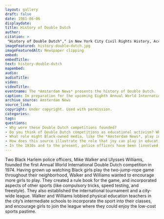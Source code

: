 ```yaml
--- 
layout: gallery
draft: false
date: 1981-06-06
displaydate: 
title: History of Double Dutch
author: 
citation: > 
 "History of Double Dutch"," in New York City Civil Rights History, Accessed: [Month Day, Year], https://nyccivilrightshistory.org/site-preview/gallery/history-double-dutch.
imageFeatured: history-double-dutch.jpg
imageFeaturedAlt: Newspaper clipping
embed: 
embedTitle:
text: history-double-dutch
mapembed: 
audio: 
audioTitle: 
video: 
videoTitle: 
eventname: The *Amsterdam News* presents the history of Double Dutch.
caption: In preparation for the upcoming Eighth Annual World International Double Dutch Tournament, New York’s oldest Black-owned newspaper, the *Amsterdam News*, explained the history of the game.
archive_source: Amsterdam News
source_link: 
copyright: Under copyright. Used with permission. 
categories: 
tags: 
questions: 
- Why were these Double Dutch competitions founded? 
- Do you think of Double Dutch competitions as educational activism? Why or why not? 
- What role might Black-owned media, like the *Amsterdam News*, play in the promotion and success of Black education activism?
- How does this source illustrate the role that joy can play in education activism? 
- In the 1930s and to the present, police officers have been [involved in childrens’ recreation through the Police Athletic League](https://www.processhistory.org/brooks-nypd-athletic-league/). What are your thoughts about police connecting with children through sports?
--- 
```


Two Black Harlem police officers, Mike Walker and Ulysses Williams, founded the first Annual World International Double Dutch competition in 1974. Having grown up watching Black girls play the two-jump-rope game throughout their neighborhood, Walker and Williams wanted to encourage more girls to play. They created a rule book for the game, and incorporated aspects of other sports (like compulsory tricks, speed testing, and freestyle). They also established the international tournament and a city-wide league. Walker and Williams lobbied physical education teachers in the city’s intermediate schools to incorporate the sport into their classes, and encourage girls to join the league where they could enjoy the low-cost sports pastime.
